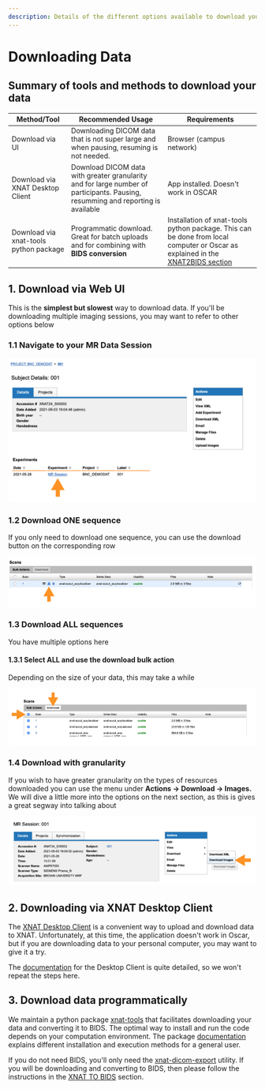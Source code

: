 ```yaml
---
description: Details of the different options available to download your data from XNAT
---
```


# Downloading Data

## Summary of tools and methods to download your data

| Method/Tool                            | Recommended Usage                                                                                                                | Requirements                                                                                                                                                                |
| -------------------------------------- | -------------------------------------------------------------------------------------------------------------------------------- | --------------------------------------------------------------------------------------------------------------------------------------------------------------------------- |
| Download via UI                        | Downloading DICOM data that is not super large and when pausing, resuming is not needed.                                         | Browser (campus network)                                                                                                                                                    |
| Download via XNAT Desktop Client       | Download DICOM data with greater granularity and for large number of participants. Pausing, resumming and reporting is available | App installed. Doesn't work in OSCAR                                                                                                                                        |
| Download via xnat-tools python package | Programmatic download. Great for batch uploads and for combining with **BIDS conversion**                                        | Installation of xnat-tools python package. This can be done from local computer or Oscar as explained in the [XNAT2BIDS section](../xnat-to-bids-intro/xnat2bids-software/) |

## 1. Download via Web UI&#x20;

This is the **simplest but slowest** way to download data. If you'll be downloading multiple imaging sessions, you may want to refer to other options below

### 1.1 Navigate to your MR Data Session

![MR session list for a given participant](<../.gitbook/assets/image (18).png>)

### 1.2 Download ONE sequence

If you only need to download one sequence, you can use the download button on the corresponding row

![Highlighting download button for a single sequence](<../.gitbook/assets/image (23).png>)

### 1.3 Download ALL sequences

You have multiple options here

#### 1.3.1 Select ALL and use the download bulk action

Depending on the size of your data, this may take a while

![Highlighting SELECT ALL and BULK DOWNLOD BUTTONS](<../.gitbook/assets/image (12).png>)

### 1.4 Download with granularity

If you wish to have greater granularity on the types of resources downloaded you can use the menu under **Actions -> Download -> Images.** We will dive a little more into the options on the next section, as this is gives a great segway into talking about



![Highlighting the Actions -> Download menu to access detailed downloading options](<../.gitbook/assets/image (28).png>)

## 2. Downloading via XNAT Desktop Client

The [XNAT Desktop Client](https://wiki.xnat.org/xnat-tools/xnat-desktop-client-dxm) is a convenient way to upload and download data to XNAT. Unfortunately, at this time, the application doesn't work in Oscar, but if you are downloading data to your personal computer, you may want to give it a try.

The [documentation](https://wiki.xnat.org/xnat-tools/xnat-desktop-client-dxm) for the Desktop Client is quite detailed, so we won't repeat the steps here.

## 3. Download data programmatically

We maintain a python package [xnat-tools](https://github.com/brown-bnc/xnat-tools) that facilitates downloading your data and converting it to BIDS. The optimal way to install and run the code depends on your computation environment. The package [documentation](https://brown-bnc.github.io/xnat-tools/) explains different installation and execution methods for a general user.&#x20;

If you do not need BIDS, you'll only need the [xnat-dicom-export](https://brown-bnc.github.io/xnat-tools/1.0.6/dicom\_export/) utility. If you will be downloading and converting to BIDS, then please follow the instructions in the [XNAT TO BIDS](broken-reference) section.

